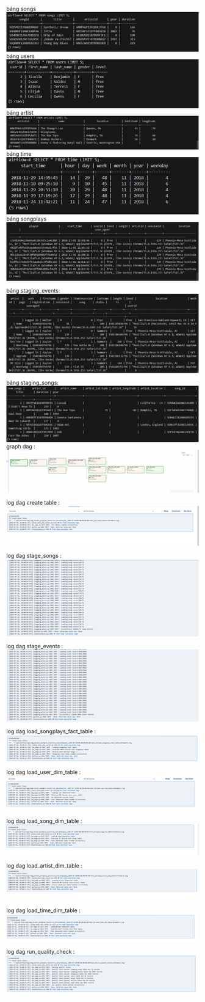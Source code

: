 bảng songs
![alt text](image.png)
bảng users
![alt text](image-1.png)
bảng artist
![alt text](image-2.png)
bảng time
![alt text](image-3.png)
bảng songplays
![alt text](image-4.png)

bảng staging_events: 
![alt text](image-5.png)

bảng staging_songs:
![alt text](image-6.png)
graph dag :
![alt text](image-7.png)

log dag create table : 
![alt text](image-8.png)

log dag stage_songs : 
![alt text](image-9.png)

log dag stage_events : 
![alt text](image-10.png)

log dag load_songplays_fact_table : 
![alt text](image-11.png)

log dag load_user_dim_table : 
![alt text](image-12.png)

log dag load_song_dim_table : 
![alt text](image-13.png)

log dag load_artist_dim_table : 
![alt text](image-14.png)

log dag load_time_dim_table : 
![alt text](image-15.png)

log dag run_quality_check : 
![alt text](image-16.png)